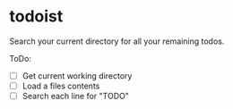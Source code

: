 # todoist
Search your current directory for all your remaining todos.

ToDo:
- [ ] Get current working directory
- [ ] Load a files contents
- [ ] Search each line for "TODO"
